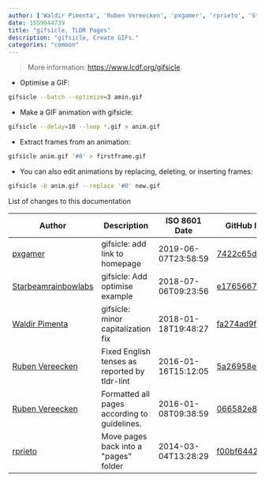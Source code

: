 ```yaml
---
author: ['Waldir Pimenta', 'Ruben Vereecken', 'pxgamer', 'rprieto', 'Starbeamrainbowlabs']
date: 1559944739
title: "gifsicle, TLDR Pages"
description: "gifsicle, Create GIFs."
categories: "common"
---
```

> More information: <https://www.lcdf.org/gifsicle>.

- Optimise a GIF:

```bash
gifsicle --batch --optimize=3 amin.gif
```

- Make a GIF animation with gifsicle:

```bash
gifsicle --delay=10 --loop *.gif > anim.gif
```

- Extract frames from an animation:

```bash
gifsicle anim.gif '#0' > firstframe.gif
```

- You can also edit animations by replacing, deleting, or inserting frames:

```bash
gifsicle -b anim.gif --replace '#0' new.gif
```
List of changes to this documentation


Author | Description | ISO 8601 Date | GitHub link
------|-----|-----|-----
[pxgamer](mailto:owzie123@gmail.com) | gifsicle: add link to homepage | 2019-06-07T23:58:59 | [7422c65da9de](https://github.com/tldr-pages/tldr/commit/7422c65da9de955501a0c0f4936ccdaa9158648d)
[Starbeamrainbowlabs](mailto:sbrl@starbeamrainbowlabs.com) | gifsicle: Add optimise example | 2018-07-06T09:23:56 | [e176566748bd](https://github.com/tldr-pages/tldr/commit/e176566748bded6926749c7df34e7debcf04c517)
[Waldir Pimenta](mailto:waldyrious@gmail.com) | gifsicle: minor capitalization fix | 2018-01-18T19:48:27 | [fa274ad9f19e](https://github.com/tldr-pages/tldr/commit/fa274ad9f19e87c0522953dd68f3dae673af2765)
[Ruben Vereecken](mailto:rubenvereecken@gmail.com) | Fixed English tenses as reported by tldr-lint | 2016-01-16T15:12:05 | [5a26958e942c](https://github.com/tldr-pages/tldr/commit/5a26958e942c16ccf9eb1a58bfe4e410b1707e64)
[Ruben Vereecken](mailto:rubenvereecken@gmail.com) | Formatted all pages according to guidelines. | 2016-01-08T09:38:59 | [066582e8eab5](https://github.com/tldr-pages/tldr/commit/066582e8eab57bce9861cc8d379e158d61f1cc95)
[rprieto](mailto:choicesmade@gmail.com) | Move pages back into a "pages" folder | 2014-03-04T13:28:29 | [f00bf64426a7](https://github.com/tldr-pages/tldr/commit/f00bf64426a792ee3aac792f9c0aec3f8b1eaa7d)

